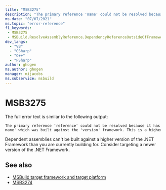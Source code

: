 ```yaml
---
title: "MSB3275"
description: "The primary reference 'name' could not be resolved because it has an indirect dependency on the assembly 'assembly-name' which was built against the 'version' framework. This is a higher version than the currently targeted framework 'version'."
ms.date: "07/07/2021"
ms.topic: "error-reference"
f1_keywords:
 - MSB3275
 - MSBuild.ResolveAssemblyReference.DependencyReferenceOutsideOfFrameworkUsingAttribute
dev_langs:
  - "VB"
  - "CSharp"
  - "C++"
  - "FSharp"
author: ghogen
ms.author: ghogen
manager: mijacobs
ms.subservice: msbuild
---
```

# MSB3275

The full error text is similar to the following output:

```output
The primary reference 'reference' could not be resolved because it has an indirect dependency on the assembly 'assembly-name' which was built against the 'version' framework. This is a higher version than the currently targeted framework 'version'.
```

Dependent assemblies can't be built against a higher version of the .NET Framework than you are currently building for. Consider targeting a newer version of the .NET Framework.

## See also

- [MSBuild target framework and target platform](../msbuild-target-framework-and-target-platform.md)
- [MSB3274](msb3274.md)
